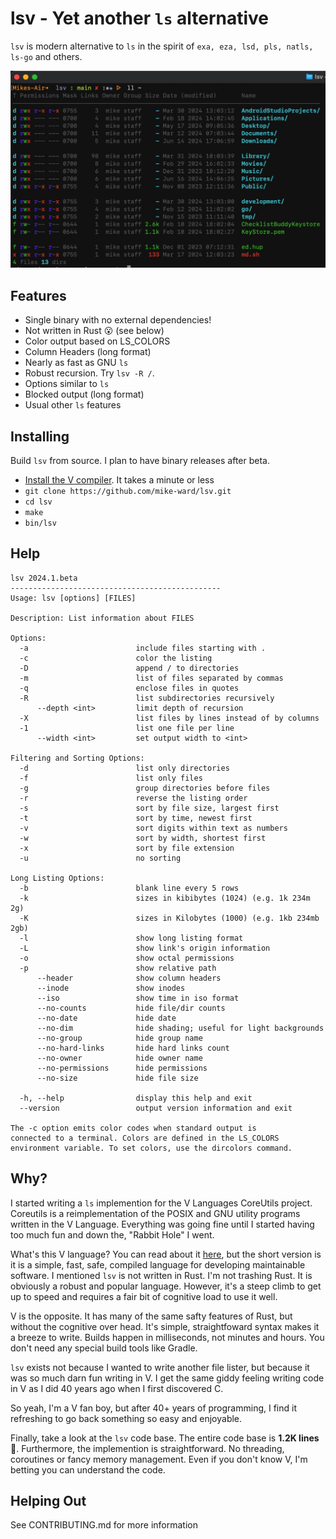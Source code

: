 # lsv - Yet another `ls` alternative

`lsv` is modern alternative to `ls` in the spirit of `exa, eza, lsd, pls, natls, ls-go` and others.

![Screenshot](screenshot.jpeg)

## Features

- Single binary with no external dependencies!
- Not written in Rust 😮 (see below)
- Color output based on LS_COLORS
- Column Headers (long format)
- Nearly as fast as GNU `ls`
- Robust recursion. Try `lsv -R /`.
- Options similar to `ls`
- Blocked output (long format)
- Usual other `ls` features

## Installing

Build `lsv` from source. I plan to have binary releases after beta.

- [Install the V compiler](https://docs.vlang.io/installing-v-from-source.html). It takes a minute or less
- `git clone https://github.com/mike-ward/lsv.git`
- `cd lsv`
- `make`
- `bin/lsv`

## Help
```
lsv 2024.1.beta
-----------------------------------------------
Usage: lsv [options] [FILES]

Description: List information about FILES

Options:
  -a                        include files starting with .
  -c                        color the listing
  -D                        append / to directories
  -m                        list of files separated by commas
  -q                        enclose files in quotes
  -R                        list subdirectories recursively
      --depth <int>         limit depth of recursion
  -X                        list files by lines instead of by columns
  -1                        list one file per line
      --width <int>         set output width to <int>

Filtering and Sorting Options:
  -d                        list only directories
  -f                        list only files
  -g                        group directories before files
  -r                        reverse the listing order
  -s                        sort by file size, largest first
  -t                        sort by time, newest first
  -v                        sort digits within text as numbers
  -w                        sort by width, shortest first
  -x                        sort by file extension
  -u                        no sorting

Long Listing Options:
  -b                        blank line every 5 rows
  -k                        sizes in kibibytes (1024) (e.g. 1k 234m 2g)
  -K                        sizes in Kilobytes (1000) (e.g. 1kb 234mb 2gb)
  -l                        show long listing format
  -L                        show link's origin information
  -o                        show octal permissions
  -p                        show relative path
      --header              show column headers
      --inode               show inodes
      --iso                 show time in iso format
      --no-counts           hide file/dir counts
      --no-date             hide date
      --no-dim              hide shading; useful for light backgrounds
      --no-group            hide group name
      --no-hard-links       hide hard links count
      --no-owner            hide owner name
      --no-permissions      hide permissions
      --no-size             hide file size

  -h, --help                display this help and exit
  --version                 output version information and exit

The -c option emits color codes when standard output is
connected to a terminal. Colors are defined in the LS_COLORS 
environment variable. To set colors, use the dircolors command.
```

## Why?

I started writing a `ls` implemention for the V Languages CoreUtils project.
Coreutils is a reimplementation of the POSIX and GNU utility programs written in the V Language. Everything was going fine until I started having too much fun and down the, "Rabbit Hole" I went.

What's this V language? You can read about it [here](https://vlang.io/), but the short version is it is a simple, fast, safe, compiled language for developing maintainable software. I mentioned `lsv` is not written in Rust. I'm not trashing Rust. It is obviously a robust and popular language. However, it's a steep climb to get up to speed and requires a fair bit of cognitive load to use it well.

V is the opposite. It has many of the same safty features of Rust, but without the cognitive over head. It's simple, straightfoward syntax makes it a breeze to write. Builds happen in milliseconds, not minutes and hours. You don't need any special build tools like Gradle.

`lsv` exists not because I wanted to write another file lister, but because it was so much darn fun writing in V. I get the same giddy feeling writing code in V as I did 40 years ago when I first discovered C.

So yeah, I'm a V fan boy, but after 40+ years of programming, I find it refreshing to go back something so easy and enjoyable.

Finally, take a look at the `lsv` code base. The entire code base is **1.2K lines** 🧐. Furthermore, the implemention is straightforward. No threading, coroutines or fancy memory management. Even if you don't know V, I'm betting you can understand the code.

## Helping Out

See CONTRIBUTING.md for more information
